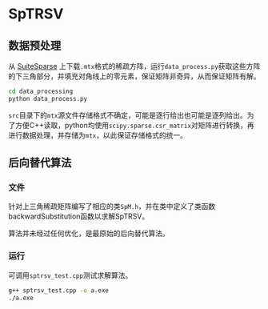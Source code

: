 # SpTRSV

## 数据预处理

从 [SuiteSparse](https://sparse.tamu.edu/) 上下载`.mtx`格式的稀疏方阵，运行`data_process.py`获取这些方阵的下三角部分，并填充对角线上的零元素，保证矩阵非奇异，从而保证矩阵有解。

```bash
cd data_processing
python data_process.py
```

`src`目录下的`mtx`源文件存储格式不确定，可能是逐行给出也可能是逐列给出。为了方便C++读取，python均使用`scipy.sparse.csr_matrix`对矩阵进行转换，再进行数据处理，并存储为`mtx`，以此保证存储格式的统一。

## 后向替代算法

### 文件
针对上三角稀疏矩阵编写了相应的类`SpM.h`，并在类中定义了类函数backwardSubstitution函数以求解SpTRSV。

算法并未经过任何优化，是最原始的后向替代算法。

### 运行
可调用`sptrsv_test.cpp`测试求解算法。

```bash
g++ sptrsv_test.cpp -o a.exe
./a.exe
```